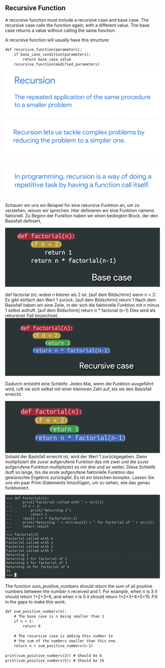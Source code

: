 ## Recursive Function

A recursive function must include a recursive case and base case. The recursive case calls the function again, with a different value. The base case returns a value without calling the same function.

A recursive function will usually have this structure:

````
def recursive_function(parameters):
    if base_case_condition(parameters):
        return base_case_value
    recursive_function(modified_parameters)
````
    

![recursion_1](images/recursion_1.png)   

![recursion_2](images/recursion_2.png)  

![recursion_3](images/recursion_3.png) 

Schauen wir uns ein Beispiel für eine rekursive Funktion an, um zu verstehen, wovon wir sprechen. Hier definieren wir eine Funktion namens faktoriell. Zu Beginn der Funktion haben wir einen bedingten Block, der den Basisfall definiert, 

![recursion_4](images/recursion_4.png) 


 def factorial (n): wobei n kleiner als 2 ist. [auf dem Bildschirm] wenn n < 2: Es gibt einfach den Wert 1 zurück. [auf dem Bildschirm] return 1 Nach dem Basisfall haben wir eine Zeile, in der sich die faktorielle Funktion mit n minus 1 selbst aufruft. [auf dem Bildschirm] return n * factorial (n-1) Dies wird als rekursiver Fall bezeichnet.
![recursion_6](images/recursion_6.png)
 
Dadurch entsteht eine Schleife. Jedes Mal, wenn die Funktion ausgeführt wird, ruft sie sich selbst mit einer kleineren Zahl auf, bis sie den Basisfall erreicht. 

![recursion_5](images/recursion_5.png)
 Sobald der Basisfall erreicht ist, wird der Wert 1 zurückgegeben. Dann multipliziert die zuvor aufgerufene Funktion das mit zwei und die zuvor aufgerufene Funktion multipliziert es mit drei und so weiter. Diese Schleife läuft so lange, bis die erste aufgerufene faktorielle Funktion das gewünschte Ergebnis zurückgibt. Es ist ein bisschen komplex. Lassen Sie uns ein paar Print-Statements hinzufügen, um zu sehen, wie das genau funktioniert.

 ![recursion_7](images/recursion_7.png)

The function sum_positive_numbers should return the sum of all positive numbers between the number n received and 1. For example, when n is 3 it should return 1+2+3=6, and when n is 5 it should return 1+2+3+4+5=15. Fill in the gaps to make this work:

````
def sum_positive_numbers(n):
    # The base case is n being smaller than 1
    if n < 1:
        return 0

    # The recursive case is adding this number to 
    # the sum of the numbers smaller than this one.
    return n + sum_positive_numbers(n-1)

print(sum_positive_numbers(3)) # Should be 6
print(sum_positive_numbers(5)) # Should be 15
````